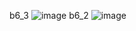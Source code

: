 b6_3 
![image](https://github.com/tranhong17/bai_tap/assets/132926472/42a5b95d-3be8-4efc-b4c7-0fd1d040b048)
b6_2
![image](https://github.com/tranhong17/bai_tap/assets/132926472/e45519cc-0455-4439-9fcb-b32d5a09fca3)

